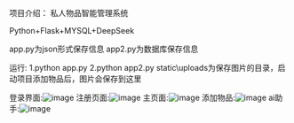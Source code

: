项目介绍：
私人物品智能管理系统  

Python+Flask+MYSQL+DeepSeek

app.py为json形式保存信息
app2.py为数据库保存信息

运行:
1.python app.py
2.python app2.py
static\uploads为保存图片的目录，启动项目添加物品后，图片会保存到这里

登录界面:![image](https://github.com/user-attachments/assets/a5bd22a4-1734-4139-86ee-9eab2d5ba6fc)
注册页面:![image](https://github.com/user-attachments/assets/81d918ef-18f8-4668-b163-cee8d98b014d)
主页面:![image](https://github.com/user-attachments/assets/91d91390-9002-4b56-a14a-f6337e7778b3)
添加物品:![image](https://github.com/user-attachments/assets/d5cd721c-fb89-470b-ab89-3f4f1448261c)
ai助手:![image](https://github.com/user-attachments/assets/db1a4616-a40e-4a2d-9755-c2baa9763682)
